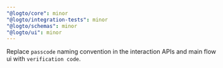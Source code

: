 ```yaml
---
"@logto/core": minor
"@logto/integration-tests": minor
"@logto/schemas": minor
"@logto/ui": minor
---
```


Replace `passcode` naming convention in the interaction APIs and main flow ui with `verification code`.

